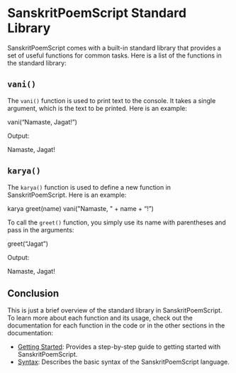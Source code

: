 # SanskritPoemScript Standard Library

SanskritPoemScript comes with a built-in standard library that provides a set of useful functions for common tasks. Here is a list of the functions in the standard library:

## `vani()`

The `vani()` function is used to print text to the console. It takes a single argument, which is the text to be printed. Here is an example:

vani(“Namaste, Jagat!”)

Output:

Namaste, Jagat!

## `karya()`

The `karya()` function is used to define a new function in SanskritPoemScript. Here is an example:

karya greet(name)
vani("Namaste, " + name + “!”)

To call the `greet()` function, you simply use its name with parentheses and pass in the arguments:

greet(“Jagat”)


Output:

Namaste, Jagat!

## Conclusion

This is just a brief overview of the standard library in SanskritPoemScript. To learn more about each function and its usage, check out the documentation for each function in the code or in the other sections in the documentation:

- [Getting Started](getting_started.md): Provides a step-by-step guide to getting started with SanskritPoemScript.
- [Syntax](syntax.md): Describes the basic syntax of the SanskritPoemScript language.

